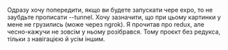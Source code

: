 Одразу хочу попередити, якщо ви будете запускати чере expo, то не заубдьте прописати --tunnel. 
Хочу зазначити, що при цьому картинки у мене не грузились (може через ngrok).
Я прочитав про redux, але чесно-кажучи не зовсім у ньому розібрався. Тому проєкт без редукса, тільки з навігацією й усім іншим.